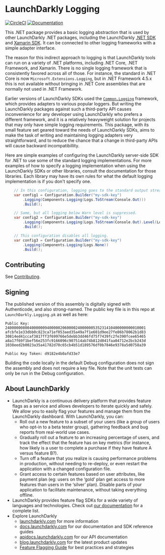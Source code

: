 # LaunchDarkly Logging

[![CircleCI](https://circleci.com/gh/launchdarkly/dotnet-logging/tree/master.svg?style=svg)](https://circleci.com/gh/launchdarkly/dotnet-logging/tree/master)
[![Documentation](https://img.shields.io/static/v1?label=GitHub+Pages&message=reference&color=00add8)](https://launchdarkly.github.io/dotnet-logging)

This .NET package provides a basic logging abstraction that is used by other LaunchDarkly .NET packages, including the LaunchDarkly [.NET SDK](https://github.com/launchdarkly/dotnet-server-sdk) and [Xamarin SDK](https://github.com/launchdarkly/xamarin-client-sdk). It can be connected to other logging frameworks with a simple adapter interface.

The reason for this indirect approach to logging is that LaunchDarkly tools can run on a variety of .NET platforms, including .NET Core, .NET Framework, and Xamarin. There is no single logging framework that is consistently favored across all of those. For instance, the standard in .NET Core is now `Microsoft.Extensions.Logging`, but in .NET Framework 4.5.x this is not available without bringing in .NET Core assemblies that are normally not used in .NET Framework.

Earlier versions of LaunchDarkly SDKs used the [`Common.Logging`](https://github.com/net-commons/common-logging) framework, which provides adapters to various popular loggers. But writing the LaunchDarkly packages against such a third-party API causes inconvenience for any developer using LaunchDarkly who prefers a different framework, and it is a relatively heavyweight solution for projects that may only have simple logging requirements. This package, with its small feature set geared toward the needs of LaunchDarkly SDKs, aims to make the task of writing and maintaining logging adapters very straightforward, and to reduce the chance that a change in third-party APIs will cause backward incompatibillity.

Here are simple examples of configuring the LaunchDarkly server-side SDK for .NET to use some of the standard logging implementations. For more examples of how to specify a logging implementation when using the LaunchDarkly SDKs or other libraries, consult the documentation for those libraries. Each library may have its own rules for what the default logging implementation is if you don't specify one.

```csharp
    // In this configuration, logging goes to the standard output stream (Console.Out).
    var config1 = Configuration.Builder("my-sdk-key")
        .Logging(Components.Logging(Logs.ToStream(Console.Out)))
        .Build();

    // Same, but all logging below Warn level is suppressed.
    var config2 = Configuration.Builder("my-sdk-key")
        .Logging(Components.Logging(Logs.ToStream(Console.Out).Level(LogLevel.Warn)))
        .Build();

    // This configuration disables all logging.
    var config3 = Configuration.Builder("my-sdk-key")
        .Logging(Components.Logging(Logs.None))
        .Build();
```


## Contributing

See [Contributing](https://github.com/launchdarkly/dotnet-logging/blob/master/CONTRIBUTING.md).

## Signing

The published version of this assembly is digitally signed with Authenticode, and also strong-named. The public key file is in this repo at `LaunchDarkly.Logging.pk` as well as here:

```
Public Key:
2400000080040000009400000206000024000000535231410400000000010001
afcbfe1e33dbb0c823ca71ef053aed35a49a7f1e601d9ee27fe86b78062b1d83
30814ed41ccaf3817ff3f699766e5debb3dd46fd75f7439fc2fe390fcee65465
a8a17f69f1bef56e253fc9166096c907514ab74b812d041faa04712e2bcb243d
1038eed2b0023a35a41782d70c65cb4b51d189576df0b7846e9378a5d0758a39

Public Key Token: d9182e4b0afd33e7
```

Building the code locally in the default Debug configuration does not sign the assembly and does not require a key file. Note that the unit tests can only be run in the Debug configuration.

## About LaunchDarkly
 
* LaunchDarkly is a continuous delivery platform that provides feature flags as a service and allows developers to iterate quickly and safely. We allow you to easily flag your features and manage them from the LaunchDarkly dashboard.  With LaunchDarkly, you can:
    * Roll out a new feature to a subset of your users (like a group of users who opt-in to a beta tester group), gathering feedback and bug reports from real-world use cases.
    * Gradually roll out a feature to an increasing percentage of users, and track the effect that the feature has on key metrics (for instance, how likely is a user to complete a purchase if they have feature A versus feature B?).
    * Turn off a feature that you realize is causing performance problems in production, without needing to re-deploy, or even restart the application with a changed configuration file.
    * Grant access to certain features based on user attributes, like payment plan (eg: users on the ‘gold’ plan get access to more features than users in the ‘silver’ plan). Disable parts of your application to facilitate maintenance, without taking everything offline.
* LaunchDarkly provides feature flag SDKs for a wide variety of languages and technologies. Check out [our documentation](https://docs.launchdarkly.com/docs) for a complete list.
* Explore LaunchDarkly
    * [launchdarkly.com](https://www.launchdarkly.com/ "LaunchDarkly Main Website") for more information
    * [docs.launchdarkly.com](https://docs.launchdarkly.com/  "LaunchDarkly Documentation") for our documentation and SDK reference guides
    * [apidocs.launchdarkly.com](https://apidocs.launchdarkly.com/  "LaunchDarkly API Documentation") for our API documentation
    * [blog.launchdarkly.com](https://blog.launchdarkly.com/  "LaunchDarkly Blog Documentation") for the latest product updates
    * [Feature Flagging Guide](https://github.com/launchdarkly/featureflags/  "Feature Flagging Guide") for best practices and strategies
